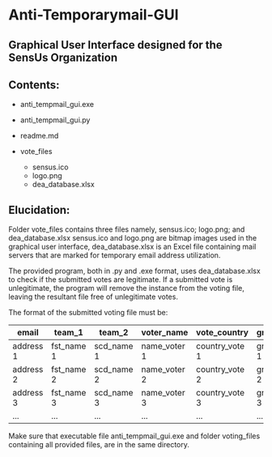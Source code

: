 # Anti-Temporarymail-GUI
## Graphical User Interface designed for the SensUs Organization

## Contents:
- anti_tempmail_gui.exe
- anti_tempmail_gui.py
- readme.md

- vote_files
  - sensus.ico
  - logo.png
  - dea_database.xlsx

## Elucidation:

Folder vote_files contains three files namely, sensus.ico; logo.png; and dea_database.xlsx
sensus.ico and logo.png are bitmap images used in the graphical user interface, 
dea_database.xlsx is an Excel file containing mail servers that are marked for temporary email
address utilization.

The provided program, both in .py and .exe format, uses dea_database.xlsx to check if the
submitted votes are legitimate. If a submitted vote is unlegitimate, the program will remove
the instance from the voting file, leaving the resultant file free of unlegitimate votes.

The format of the submitted voting file must be:

|   email   |   team_1   |   team_2   |  voter_name  |  vote_country  |  group  |  university  |  relation  |
|-----------|------------|------------|--------------|----------------|---------|--------------|------------|
| address 1 | fst_name 1 | scd_name 1 | name_voter 1 | country_vote 1 | group 1 | university 1 | relation 1 |
| address 2 | fst_name 2 | scd_name 2 | name_voter 2 | country_vote 2 | group 2 | university 2 | relation 2 |
| address 3 | fst_name 3 | scd_name 3 | name_voter 3 | country_vote 3 | group 3 | university 3 | relation 3 |
| ...       | ...        | ...        | ...          | ...            | ...     | ...          | ...        |

Make sure that executable file anti_tempmail_gui.exe and folder voting_files containing all provided files, are in the same directory.
